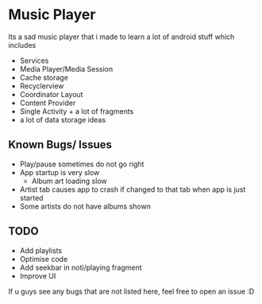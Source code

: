 # Music Player

Its a sad music player that i made to learn a lot of android stuff which includes
* Services
* Media Player/Media Session
* Cache storage
* Recyclerview
* Coordinator Layout
* Content Provider
* Single Activity + a lot of fragments
* a lot of data storage ideas

## Known Bugs/ Issues
* Play/pause sometimes do not go right
* App startup is very slow
    * Album art loading slow
* Artist tab causes app to crash if changed to that tab when app is just started
* Some artists do not have albums shown
## TODO
* Add playlists
* Optimise code
* Add seekbar in noti/playing fragment
* Improve UI

If u guys see any bugs that are not listed here, feel free to open an issue :D
